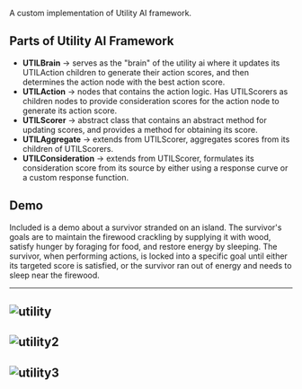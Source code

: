 A custom implementation of Utility AI framework. 

## Parts of Utility AI Framework
+ __UTILBrain__ -> serves as the "brain" of the utility ai where it updates its UTILAction children to generate their action scores, and then determines the action node with the best action score.
+ __UTILAction__ -> nodes that contains the action logic. Has UTILScorers as children nodes to provide consideration scores for the action node to generate its action score.
+ __UTILScorer__ -> abstract class that contains an abstract method for updating scores, and provides a method for obtaining its score.
+ __UTILAggregate__ -> extends from UTILScorer, aggregates scores from its children of UTILScorers.
+ __UTILConsideration__ -> extends from UTILScorer, formulates its consideration score from its source by either using a response curve or a custom response function.

## Demo
Included is a demo about a survivor stranded on an island. The survivor's goals are to maintain the firewood crackling by supplying it with wood, satisfy hunger by foraging for food, and restore energy by sleeping. The survivor, when performing actions, is locked into a specific goal until either its targeted score is satisfied, or the survivor ran out of energy and needs to sleep near the firewood.

---
![utility](https://github.com/user-attachments/assets/e3a788c9-6dca-4eae-b7fa-cf24b0c9c42a)
---
![utility2](https://github.com/user-attachments/assets/17fef2e2-d26e-4063-a0d3-a1f62df24ac4)
---
![utility3](https://github.com/user-attachments/assets/6de1c695-bdca-474b-a3e1-9450abb982b7)
---

